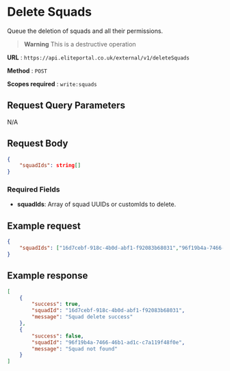 # Delete Squads

Queue the deletion of squads and all their permissions.

> **Warning**
This is a destructive operation


**URL** : `https://api.eliteportal.co.uk/external/v1/deleteSquads`

**Method** : `POST`

**Scopes required** : `write:squads`

## Request Query Parameters

N/A

## Request Body
```json
{
    "squadIds": string[]
}
```

### Required Fields
- **squadIds**: Array of squad UUIDs or customIds to delete.

## Example request
```json
{
    "squadIds": ["16d7cebf-918c-4b0d-abf1-f92083b68031","96f19b4a-7466-46b1-ad1c-c7a119f48f0e"]
}
```

## Example response
```json
[
    {
        "success": true,
        "squadId": "16d7cebf-918c-4b0d-abf1-f92083b68031",
        "message": "Squad delete success"
    },
    {
        "success": false,
        "squadId": "96f19b4a-7466-46b1-ad1c-c7a119f48f0e",
        "message": "Squad not found"
    }
]
```
